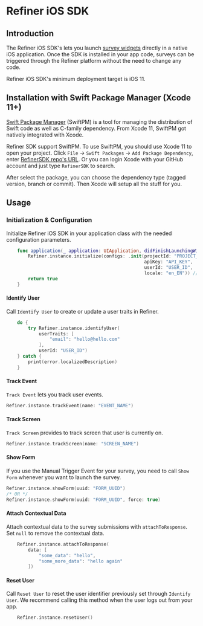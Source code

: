 # Refiner iOS SDK 

## Introduction

The Refiner iOS SDK's lets you launch [survey widgets](https://refiner.io/features/survey-widgets/) directly in a native iOS application. Once the SDK is installed in your app code, surveys can be triggered through the Refiner platform without the need to change any code. 

Refiner iOS SDK's minimum deployment target is iOS 11.

## Installation with Swift Package Manager (Xcode 11+)

[Swift Package Manager](https://swift.org/package-manager/) (SwiftPM) is a tool for managing the distribution of Swift code as well as C-family dependency. From Xcode 11, SwiftPM got natively integrated with Xcode.

Refiner SDK support SwiftPM. To use SwiftPM, you should use Xcode 11 to open your project. Click `File` -> `Swift Packages` -> `Add Package Dependency`, enter [RefinerSDK repo's URL](https://github.com/organtis/refiner-ios-sdk.git). Or you can login Xcode with your GitHub account and just type `RefinerSDK` to search.

After select the package, you can choose the dependency type (tagged version, branch or commit). Then Xcode will setup all the stuff for you.

## Usage

### Initialization & Configuration

Initialize Refiner iOS SDK in your application class with the needed configuration parameters. 

```swift
    func application(_ application: UIApplication, didFinishLaunchingWithOptions launchOptions: [UIApplication.LaunchOptionsKey: Any]?) -> Bool {
        Refiner.instance.initialize(configs: .init(projectId: "PROJECT_ID",
                                                   apiKey: "API_KEY",
                                                   userId: "USER_ID",
                                                   locale: "en_EN")) // optional
        return true
    }
```

#### Identify User

Call `Identify User` to create or update a user traits in Refiner. 
```swift
    do {
        try Refiner.instance.identifyUser(
            userTraits: [
                "email": "hello@hello.com"
            ],
            userId: "USER_ID")
    } catch {
        print(error.localizedDescription)
    }
```

#### Track Event

`Track Event` lets you track user events. 

```swift
Refiner.instance.trackEvent(name: "EVENT_NAME")
```

#### Track Screen

`Track Screen` provides to track screen that user is currently on.

```swift
Refiner.instance.trackScreen(name: "SCREEN_NAME")
```

#### Show Form

If you use the Manual Trigger Event for your survey, you need to call `Show Form` whenever you want to launch the survey.

```swift
Refiner.instance.showForm(uuid: "FORM_UUID")
/* OR */
Refiner.instance.showForm(uuid: "FORM_UUID", force: true)
```

#### Attach Contextual Data

Attach contextual data to the survey submissions with `attachToResponse`. Set `null` to remove the contextual data.

```swift
    Refiner.instance.attachToResponse(
        data: [
            "some_data": "hello",
            "some_more_data": "hello again"
        ])
```

#### Reset User

Call `Reset User` to reset the user identifier previously set through `Identify User`. We recommend calling this method when the user logs out from your app.

```swift
    Refiner.instance.resetUser()
```
